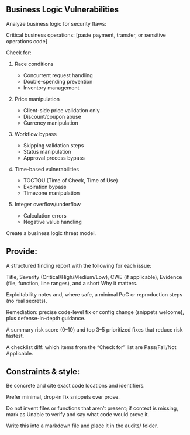 ## Business Logic Vulnerabilities

Analyze business logic for security flaws:

Critical business operations:
[paste payment, transfer, or sensitive operations code]

Check for:
1. Race conditions
   - Concurrent request handling
   - Double-spending prevention
   - Inventory management

2. Price manipulation
   - Client-side price validation only
   - Discount/coupon abuse
   - Currency manipulation

3. Workflow bypass
   - Skipping validation steps
   - Status manipulation
   - Approval process bypass

4. Time-based vulnerabilities
   - TOCTOU (Time of Check, Time of Use)
   - Expiration bypass
   - Timezone manipulation

5. Integer overflow/underflow
   - Calculation errors
   - Negative value handling

Create a business logic threat model.

## Provide:

A structured finding report with the following for each issue:

Title, Severity (Critical/High/Medium/Low), CWE (if applicable), Evidence (file, function, line ranges), and a short Why it matters.

Exploitability notes and, where safe, a minimal PoC or reproduction steps (no real secrets).

Remediation: precise code-level fix or config change (snippets welcome), plus defense-in-depth guidance.

A summary risk score (0–10) and top 3–5 prioritized fixes that reduce risk fastest.

A checklist diff: which items from the “Check for” list are Pass/Fail/Not Applicable.

## Constraints & style:

Be concrete and cite exact code locations and identifiers.

Prefer minimal, drop-in fix snippets over prose.

Do not invent files or functions that aren’t present; if context is missing, mark as Unable to verify and say what code would prove it.

Write this into a markdown file and place it in the audits/ folder.
